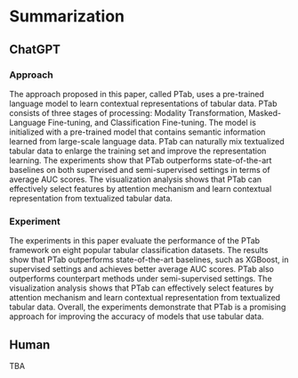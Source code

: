 # Summarization

## ChatGPT

### Approach
The approach proposed in this paper, called PTab, uses a pre-trained language model to learn contextual representations of tabular data. PTab consists of three stages of processing: Modality Transformation, Masked-Language Fine-tuning, and Classification Fine-tuning. The model is initialized with a pre-trained model that contains semantic information learned from large-scale language data. PTab can naturally mix textualized tabular data to enlarge the training set and improve the representation learning. The experiments show that PTab outperforms state-of-the-art baselines on both supervised and semi-supervised settings in terms of average AUC scores. The visualization analysis shows that PTab can effectively select features by attention mechanism and learn contextual representation from textualized tabular data.

### Experiment
The experiments in this paper evaluate the performance of the PTab framework on eight popular tabular classification datasets. The results show that PTab outperforms state-of-the-art baselines, such as XGBoost, in supervised settings and achieves better average AUC scores. PTab also outperforms counterpart methods under semi-supervised settings. The visualization analysis shows that PTab can effectively select features by attention mechanism and learn contextual representation from textualized tabular data. Overall, the experiments demonstrate that PTab is a promising approach for improving the accuracy of models that use tabular data.

## Human

TBA